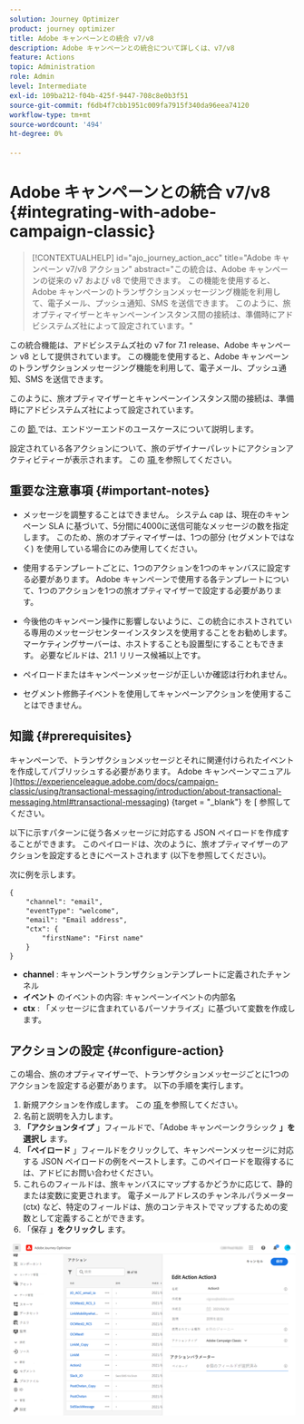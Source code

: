 ```yaml
---
solution: Journey Optimizer
product: journey optimizer
title: Adobe キャンペーンとの統合 v7/v8
description: Adobe キャンペーンとの統合について詳しくは、v7/v8
feature: Actions
topic: Administration
role: Admin
level: Intermediate
exl-id: 109ba212-f04b-425f-9447-708c8e0b3f51
source-git-commit: f6db4f7cbb1951c009fa7915f340da96eea74120
workflow-type: tm+mt
source-wordcount: '494'
ht-degree: 0%

---
```


# Adobe キャンペーンとの統合 v7/v8 {#integrating-with-adobe-campaign-classic}

>[!CONTEXTUALHELP]
>id="ajo_journey_action_acc"
>title="Adobe キャンペーン v7/v8 アクション"
>abstract="この統合は、Adobe キャンペーンの従来の v7 および v8 で使用できます。 この機能を使用すると、Adobe キャンペーンのトランザクションメッセージング機能を利用して、電子メール、プッシュ通知、SMS を送信できます。 このように、旅オプティマイザーとキャンペーンインスタンス間の接続は、準備時にアドビシステムズ社によって設定されています。"

この統合機能は、アドビシステムズ社の v7 for 7.1 release、Adobe キャンペーン v8 として提供されています。 この機能を使用すると、Adobe キャンペーンのトランザクションメッセージング機能を利用して、電子メール、プッシュ通知、SMS を送信できます。

このように、旅オプティマイザーとキャンペーンインスタンス間の接続は、準備時にアドビシステムズ社によって設定されています。

この [ 節 ](../building-journeys/ajo-ac.md) では、エンドツーエンドのユースケースについて説明します。

設定されている各アクションについて、旅のデザイナーパレットにアクションアクティビティーが表示されます。 この [ 項 ](../building-journeys/using-adobe-campaign-classic.md) を参照してください。

## 重要な注意事項 {#important-notes}

* メッセージを調整することはできません。 システム cap は、現在のキャンペーン SLA に基づいて、5分間に4000に送信可能なメッセージの数を指定します。 このため、旅のオプティマイザーは、1つの部分 (セグメントではなく) を使用している場合にのみ使用してください。

* 使用するテンプレートごとに、1つのアクションを1つのキャンバスに設定する必要があります。 Adobe キャンペーンで使用する各テンプレートについて、1つのアクションを1つの旅オプティマイザーで設定する必要があります。

* 今後他のキャンペーン操作に影響しないように、この統合にホストされている専用のメッセージセンターインスタンスを使用することをお勧めします。 マーケティングサーバーは、ホストすることも設置型にすることもできます。 必要なビルドは、21.1 リリース候補以上です。

* ペイロードまたはキャンペーンメッセージが正しいか確認は行われません。

* セグメント修飾子イベントを使用してキャンペーンアクションを使用することはできません。

## 知識 {#prerequisites}

キャンペーンで、トランザクションメッセージとそれに関連付けられたイベントを作成してパブリッシュする必要があります。 Adobe キャンペーンマニュアル ](https://experienceleague.adobe.com/docs/campaign-classic/using/transactional-messaging/introduction/about-transactional-messaging.html#transactional-messaging) {target = &quot;_blank&quot;} を [ 参照してください。

以下に示すパターンに従う各メッセージに対応する JSON ペイロードを作成することができます。 このペイロードは、次のように、旅オプティマイザーのアクションを設定するときにペーストされます (以下を参照してください)。

次に例を示します。

```
{
    "channel": "email",
    "eventType": "welcome",
    "email": "Email address",
    "ctx": {
        "firstName": "First name"
    }
}
```

* **channel** : キャンペーントランザクションテンプレートに定義されたチャンネル
* **イベント** のイベントの内容: キャンペーンイベントの内部名
* **ctx** : 「メッセージに含まれているパーソナライズ」に基づいて変数を作成します。

## アクションの設定 {#configure-action}

この場合、旅のオプティマイザーで、トランザクションメッセージごとに1つのアクションを設定する必要があります。 以下の手順を実行します。

1. 新規アクションを作成します。 この [ 項 ](../action/action.md) を参照してください。
1. 名前と説明を入力します。
1. **「アクションタイプ** 」フィールドで、「Adobe キャンペーンクラシック **」を選択し** ます。
1. **「ペイロード** 」フィールドをクリックして、キャンペーンメッセージに対応する JSON ペイロードの例をペーストします。このペイロードを取得するには、アドビにお問い合わせください。
1. これらのフィールドは、旅キャンバスにマップするかどうかに応じて、静的または変数に変更されます。 電子メールアドレスのチャンネルパラメーター (ctx) など、特定のフィールドは、旅のコンテキストでマップするための変数として定義することができます。
1. 「保存 **」をクリックし** ます。

![](assets/accintegration1.png)
